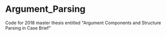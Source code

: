 # Argument_Parsing

Code for 2018 master thesis entitled "Argument Components and Structure Parsing in Case Brief"
